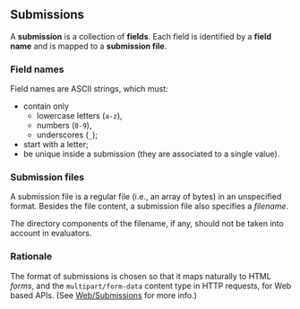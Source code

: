 ## Submissions

A **submission** is a collection of **fields**.
Each field is identified by a **field name** and is mapped to a **submission file**.

### Field names

Field names are ASCII strings, which must:

- contain only 
    - lowercase letters (`a-z`),
    - numbers (`0-9`),
    - underscores (`_`);
- start with a letter;
- be unique inside a submission (they are associated to a single value).

### Submission files

A submission file is a regular file (i.e., an array of bytes)
in an unspecified format.
Besides the file content, a submission file also specifies a *filename*.

The directory components of the filename, if any,
should not be taken into account in evaluators. 

### Rationale

The format of submissions is chosen so that it maps naturally to HTML *forms*,
and the `multipart/form-data` content type in HTTP requests, for Web based APIs.
(See [Web/Submissions](web/submissions.md) for more info.)
